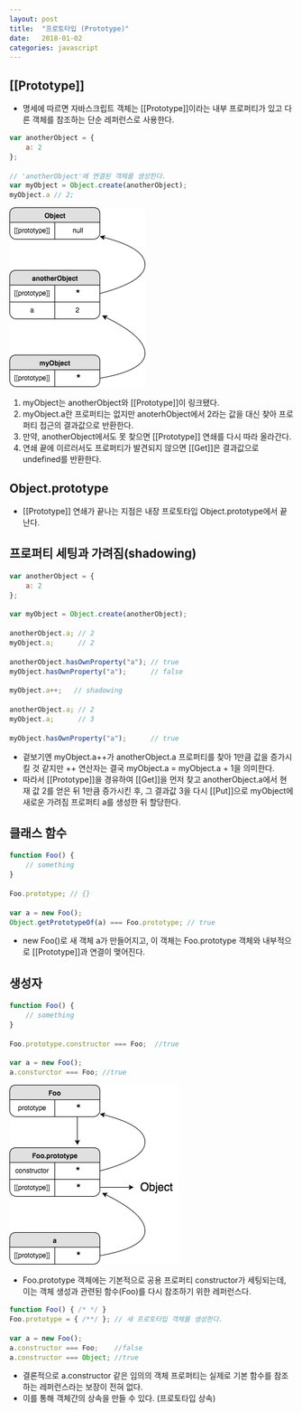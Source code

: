 ```yaml
---
layout: post
title:  "프로토타입 (Prototype)"
date:   2018-01-02
categories: javascript
---
```


## [[Prototype]]
* 명세에 따르면 자바스크립트 객체는 [[Prototype]]이라는 내부 프로퍼티가 있고 다른 객체를 참조하는 단순 레퍼런스로 사용한다.

```javascript
var anotherObject = {
    a: 2
};

// 'anotherObject'에 연결된 객체를 생성한다.
var myObject = Object.create(anotherObject);
myObject.a // 2;
```

![prototype 설명 1](/assets/img/javascript/prototype.1.png)

1. myObject는 anotherObject와 [[Prototype]]이 링크됐다.
1. myObject.a란 프로퍼티는 없지만 anoterhObject에서 2라는 값을 대신 찾아 프로퍼티 접근의 결과값으로 반환한다.
1. 만약, anotherObject에서도 못 찾으면 [[Prototype]] 연쇄를 다시 따라 올라간다.
1. 연쇄 끝에 이르러서도 프로퍼티가 발견되지 않으면 [[Get]]은 결과값으로 undefined를 반환한다.

## Object.prototype
* [[Prototype]] 연쇄가 끝나는 지점은 내장 프로토타입 Object.prototype에서 끝난다.

## 프로퍼티 세팅과 가려짐(shadowing)
```javascript
var anotherObject = {
    a: 2
};

var myObject = Object.create(anotherObject);

anotherObject.a; // 2
myObject.a;      // 2

anotherObject.hasOwnProperty("a"); // true
myObject.hasOwnProperty("a");      // false

myObject.a++;   // shadowing

anotherObject.a; // 2
myObject.a;      // 3

myObject.hasOwnProperty("a");      // true
```

* 겉보기엔 myObject.a++가 anotherObject.a 프로퍼티를 찾아 1만큼 값을 증가시킬 것 같지만 ++ 연산자는 결국 myObject.a = myObject.a + 1을 의미한다.
* 따라서 [[Prototype]]을 경유하여 [[Get]]을 먼저 찾고 anotherObject.a에서 현재 값 2를 얻은 뒤 1만큼 증가시킨 후, 그 결과값 3을 다시 [[Put]]으로 myObject에 새로운 가려짐 프로퍼티 a를 생성한 뒤 할당한다.

## 클래스 함수
```javascript
function Foo() {
    // something
}

Foo.prototype; // {}

var a = new Foo();
Object.getPrototypeOf(a) === Foo.prototype; // true
```

* new Foo()로 새 객체 a가 만들어지고, 이 객체는 Foo.prototype 객체와 내부적으로 [[Prototype]]과 연결이 맺어진다.

## 생성자

```javascript
function Foo() {
    // something
}

Foo.prototype.constructor === Foo;  //true

var a = new Foo();
a.consturctor === Foo; //true
```

![prototype 설명 2](/assets/img/javascript/prototype.2.png)

* Foo.prototype 객체에는 기본적으로 공용 프로퍼티 constructor가 세팅되는데, 이는 객체 생성과 관련된 함수(Foo)를 다시 참조하기 위한 레퍼런스다.


```javascript
function Foo() { /* */ }
Foo.prototype = { /**/ }; // 새 프로토타입 객체를 생성한다.

var a = new Foo();
a.constructor === Foo;    //false
a.constructor === Object; //true
```

* 결론적으로 a.constructor 같은 임의의 객체 프로퍼티는 실제로 기본 함수를 참조하는 레퍼런스라는 보장이 전혀 없다.
* 이를 통해 객체간의 상속을 만들 수 있다. (프로토타입 상속)